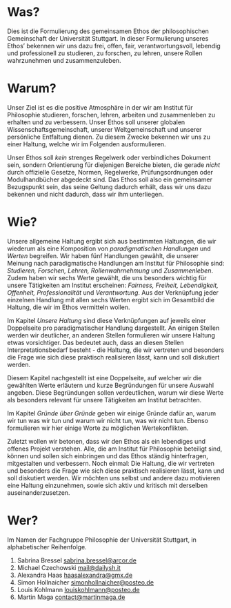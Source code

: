 # Was?
Dies ist die Formulierung des gemeinsamen Ethos der philosophischen Gemeinschaft der Universität Stuttgart. In dieser Formulierung unseres Ethos’ bekennen wir uns dazu frei, offen, fair, verantwortungsvoll, lebendig und professionell zu studieren, zu forschen, zu lehren, unsere Rollen wahrzunehmen und zusammenzuleben.

# Warum?
Unser Ziel ist es die positive Atmosphäre in der wir am Institut für Philosophie studieren, forschen, lehren, arbeiten und zusammenleben zu erhalten und zu verbessern. Unser Ethos soll unserer globalen Wissenschaftsgemeinschaft, unserer Weltgemeinschaft und unserer persönliche Entfaltung dienen. Zu diesem Zwecke bekennen wir uns zu einer Haltung, welche wir im Folgenden ausformulieren.

Unser Ethos soll *kein* strenges Regelwerk oder verbindliches Dokument sein, sondern Orientierung für diejenigen Bereiche bieten, die gerade *nicht* durch offizielle Gesetze, Normen, Regelwerke, Prüfungsordnungen oder Modulhandbücher abgedeckt sind. Das Ethos soll also ein gemeinsamer Bezugspunkt sein, das seine Geltung dadurch erhält, dass wir uns dazu bekennen und nicht dadurch, dass wir ihm unterliegen.

# Wie?
Unsere allgemeine Haltung ergibt sich aus bestimmten Haltungen, die wir wiederum als eine Komposition von *paradigmatischen Handlungen* und *Werten* begreifen.
Wir haben fünf Handlungen gewählt, die unserer Meinung nach paradigmatische Handlungen am Institut für Philosophie sind:
*Studieren, Forschen, Lehren, Rollenwahrnehmung* und *Zusammenleben*.
Zudem haben wir sechs Werte gewählt, die uns besonders wichtig für unsere Tätigkeiten am Institut erscheinen:
*Fairness, Freiheit, Lebendigkeit, Offenheit, Professionalität* und *Verantwortung*.
Aus der Verknüpfung jeder einzelnen Handlung mit allen sechs Werten ergibt sich im Gesamtbild die Haltung, die wir im Ethos vermitteln wollen.

Im Kapitel *Unsere Haltung* sind diese Verknüpfungen auf jeweils einer Doppelseite pro paradigmatischer Handlung dargestellt.
An einigen Stellen werden wir deutlicher, an anderen Stellen formulieren wir unsere Haltung etwas vorsichtiger.
Das bedeutet auch, dass an diesen Stellen Interpretationsbedarf besteht - die Haltung, die wir vertreten und besonders die Frage wie sich diese praktisch realisieren lässt, kann und soll diskutiert werden.

Diesem Kapitel nachgestellt ist eine Doppelseite, auf welcher wir die gewählten Werte erläutern und kurze Begründungen für unsere Auswahl angeben.
Diese Begründungen sollen verdeutlichen, warum wir diese Werte als besonders relevant für unsere Tätigkeiten am Institut betrachten.

Im Kapitel *Gründe über Gründe* geben wir einige Gründe dafür an, warum wir tun was wir tun und warum wir nicht tun, was wir nicht tun. Ebenso formulieren wir hier einige Worte zu möglichen Wertekonflikten.

Zuletzt wollen wir betonen, dass wir den Ethos als ein lebendiges und offenes Projekt verstehen.
Alle, die am Institut für Philosophie beteiligt sind, können und sollen sich einbringen und das Ethos ständig hinterfragen, mitgestalten und verbessern.
Noch einmal: Die Haltung, die wir vertreten und besonders die Frage wie sich diese praktisch realisieren lässt, kann und soll diskutiert werden.
Wir möchten uns selbst und andere dazu motivieren eine Haltung einzunehmen, sowie sich aktiv und kritisch mit derselben auseinanderzusetzen.

# Wer?
Im Namen der Fachgruppe Philosophie der Universität Stuttgart, in alphabetischer Reihenfolge.

1. Sabrina Bressel <sabrina.bressel@arcor.de>
2. Michael Czechowski <mail@dailysh.it>
3. Alexandra Haas <haasalexandra@gmx.de>
4. Simon Hollnaicher <simonhollnaicher@posteo.de>
5. Louis Kohlmann <louiskohlmann@posteo.de>
6. Martin Maga <contact@martinmaga.de>
